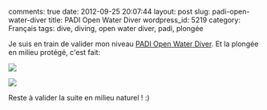 comments: true
date: 2012-09-25 20:07:44
layout: post
slug: padi-open-water-diver
title: PADI Open Water Diver
wordpress_id: 5219
category: Français
tags: dive, diving, open water diver, padi, plongée

Je suis en train de valider mon niveau [PADI Open Water Diver](http://www.amazon.com/gp/product/B003JX0AUK/ref=as_li_ss_tl?ie=UTF8&camp=1789&creative=390957&creativeASIN=B003JX0AUK&linkCode=as2&tag=kevideld-20). Et la plongée en milieu protégé, c'est fait:

![](http://www.assoc-amazon.com/e/ir?t=kevideld-20&l=as2&o=1&a=B003JX0AUK)

![](/static/uploads/2012/09/padi-open-water-diver-photo.jpg)

Reste à valider la suite en milieu naturel ! :)
